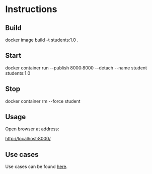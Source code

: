 # Instructions

## Build

docker image build -t students:1.0 .

## Start

docker container run --publish 8000:8000 --detach --name student students:1.0

## Stop

docker container rm --force student

## Usage

Open browser at address:

<http://localhost:8000/>


## Use cases 

Use cases can be found [here](use_cases/sprint1.md).
